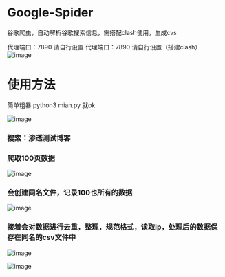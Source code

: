 # Google-Spider
谷歌爬虫，自动解析谷歌搜索信息，需搭配clash使用，生成cvs

代理端口：7890 请自行设置
代理端口：7890 请自行设置（搭建clash）
![image](https://user-images.githubusercontent.com/71580418/139575873-ba24e826-44fe-4295-a6e4-1470fe4578e3.png)



# 使用方法

简单粗暴  python3 mian.py 就ok

![image](https://user-images.githubusercontent.com/71580418/139575882-54e2e397-8227-4d79-8523-8ed7bf726f1e.png)

### 搜索：渗透测试博客
### 爬取100页数据

![image](https://user-images.githubusercontent.com/71580418/139575911-7e408ffe-058b-4f68-b6c9-c1c44bad2326.png)

### 会创建同名文件，记录100也所有的数据

![image](https://user-images.githubusercontent.com/71580418/139575929-fb769818-fdf8-4a13-a6ad-bd88fc3166d2.png)

### 接着会对数据进行去重，整理，规范格式，读取ip，处理后的数据保存在同名的csv文件中

![image](https://user-images.githubusercontent.com/71580418/139576000-e5a3d6f4-758e-4d1e-8001-050d735c5499.png)

![image](https://user-images.githubusercontent.com/71580418/139576013-7dfb03f1-637d-4983-a1e8-635dd28d2452.png)
